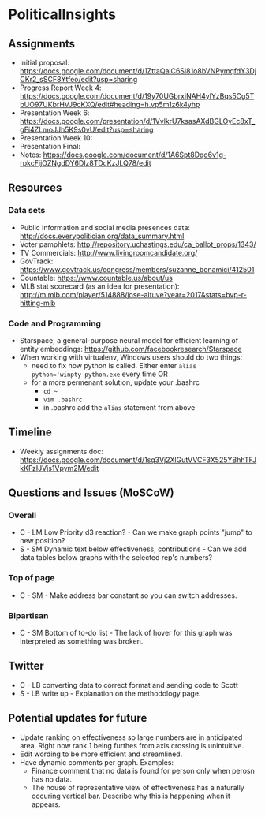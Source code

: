 ﻿# PoliticalInsights

## Assignments
* Initial proposal: https://docs.google.com/document/d/1ZttaQalC6Si81o8bVNPymqfdY3DjCKr2_sSCF8Ytfeo/edit?usp=sharing
* Progress Report Week 4: https://docs.google.com/document/d/19y70UGbrxiNAH4ylYzBqs5Cg5TbUO97UKbrHVJ9cKXQ/edit#heading=h.vp5m1z6k4yhp
* Presentation Week 6: https://docs.google.com/presentation/d/1VvlkrU7ksasAXdBGLOyEc8xT_gFi4ZLmoJJh5K9s0vU/edit?usp=sharing
* Presentation Week 10:
* Presentation Final: 
* Notes: https://docs.google.com/document/d/1A6Spt8Dqo6v1g-rpkcFijOZNgdDY6Dlz8TDcKzJLQ78/edit

## Resources

### Data sets

* Public information and social media presences data: http://docs.everypolitician.org/data_summary.html
* Voter pamphlets: http://repository.uchastings.edu/ca_ballot_props/1343/ 
* TV Commercials: http://www.livingroomcandidate.org/ 
* GovTrack: https://www.govtrack.us/congress/members/suzanne_bonamici/412501 
* Countable: https://www.countable.us/about/us 
* MLB stat scorecard (as an idea for presentation): http://m.mlb.com/player/514888/jose-altuve?year=2017&stats=bvp-r-hitting-mlb

### Code and Programming

* Starspace, a general-purpose neural model for efficient learning of entity embeddings: https://github.com/facebookresearch/Starspace
* When working with virtualenv, Windows users should do two things:
  * need to fix how python is called. Either enter <code>alias python='winpty python.exe</code> every time OR
  * for a more permenant solution, update your .bashrc
    * <code>cd ~</code>
    * <code>vim .bashrc</code>
    * in .bashrc add the <code>alias</code> statement from above

## Timeline

* Weekly assignments doc: https://docs.google.com/document/d/1sq3Vj2XlGutVVCF3X525YBhhTFJkKFzIJVjs1Vpym2M/edit

## Questions and Issues (MoSCoW)

### Overall
* C - LM Low Priority d3 reaction? - Can we make graph points "jump" to new position?
* S - SM Dynamic text below effectiveness, contributions - Can we add data tables below graphs with the selected rep's numbers?

### Top of page
* C - SM - Make address bar constant so you can switch addresses.

### Bipartisan
* C - SM Bottom of to-do list - The lack of hover for this graph was interpreted as something was broken.

## Twitter
* C - LB converting data to correct format and sending code to Scott
* S - LB write up - Explanation on the methodology page.

## Potential updates for future
* Update ranking on effectiveness so large numbers are in anticipated area. Right now rank 1 being furthes from axis crossing is unintuitive.
* Edit wording to be more efficient and streamlined.
* Have dynamic comments per graph. Examples:
  * Finance comment that no data is found for person only when perosn has no data.
  * The house of representative view of effectiveness has a naturally occuring vertical bar. Describe why this is happening when it appears.
